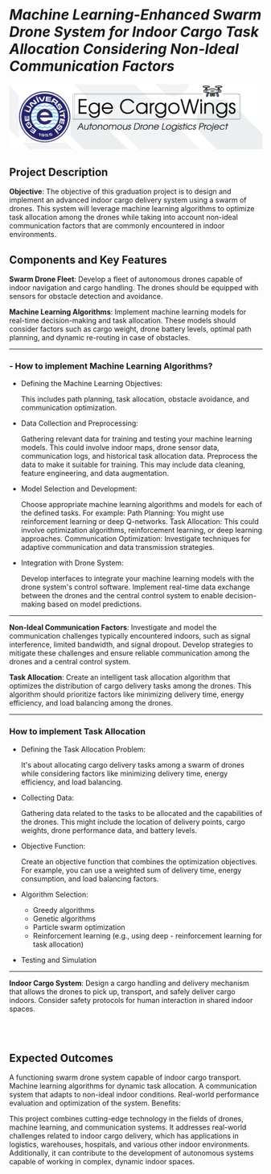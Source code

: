 # *Machine Learning-Enhanced Swarm Drone System for Indoor Cargo Task Allocation Considering Non-Ideal Communication Factors*

![alt text](banner.png "Title")

## Project Description

**Objective**: The objective of this graduation project is to design and implement an advanced indoor cargo delivery system using a swarm of drones. This system will leverage machine learning algorithms to optimize task allocation among the drones while taking into account non-ideal communication factors that are commonly encountered in indoor environments.

## Components and Key Features

**Swarm Drone Fleet**: Develop a fleet of autonomous drones capable of indoor navigation and cargo handling. The drones should be equipped with sensors for obstacle detection and avoidance.

**Machine Learning Algorithms**: Implement machine learning models for real-time decision-making and task allocation. These models should consider factors such as cargo weight, drone battery levels, optimal path planning, and dynamic re-routing in case of obstacles.

---

### -  How to implement Machine Learning Algorithms?

- Defining the Machine Learning Objectives:

    This includes path planning, task allocation, obstacle avoidance, and communication optimization.

- Data Collection and Preprocessing:

    Gathering relevant data for training and testing your machine learning models. This could involve indoor maps, drone sensor data, communication logs, and historical task allocation data.
    Preprocess the data to make it suitable for training. This may include data cleaning, feature engineering, and data augmentation.

- Model Selection and Development:

    Choose appropriate machine learning algorithms and models for each of the defined tasks. For example:
    Path Planning: You might use reinforcement learning or deep Q-networks.
    Task Allocation: This could involve optimization algorithms, reinforcement learning, or deep learning approaches.
    Communication Optimization: Investigate techniques for adaptive communication and data transmission strategies.

- Integration with Drone System:

    Develop interfaces to integrate your machine learning models with the drone system's control software.
    Implement real-time data exchange between the drones and the central control system to enable decision-making based on model predictions.

--- 


**Non-Ideal Communication Factors**: Investigate and model the communication challenges typically encountered indoors, such as signal interference, limited bandwidth, and signal dropout. Develop strategies to mitigate these challenges and ensure reliable communication among the drones and a central control system.

**Task Allocation**: Create an intelligent task allocation algorithm that optimizes the distribution of cargo delivery tasks among the drones. This algorithm should prioritize factors like minimizing delivery time, energy efficiency, and load balancing among the drones.

---

### How to implement Task Allocation

- Defining the Task Allocation Problem:

     It's about allocating cargo delivery tasks among a swarm of drones while considering factors like minimizing delivery time, energy efficiency, and load balancing.

- Collecting Data:

    Gathering data related to the tasks to be allocated and the capabilities of the drones. This might include the location of delivery points, cargo weights, drone performance data, and battery levels.

- Objective Function:

    Create an objective function that combines the optimization objectives. For example, you can use a weighted sum of delivery time, energy consumption, and load balancing factors.

- Algorithm Selection:
    - Greedy algorithms
    - Genetic algorithms
    - Particle swarm optimization
    - Reinforcement learning (e.g., using deep - reinforcement learning for task allocation)

- Testing and Simulation

---

**Indoor Cargo System**: Design a cargo handling and delivery mechanism that allows the drones to pick up, transport, and safely deliver cargo indoors. Consider safety protocols for human interaction in shared indoor spaces.


<br>
<br>

## Expected Outcomes

A functioning swarm drone system capable of indoor cargo transport.
Machine learning algorithms for dynamic task allocation.
A communication system that adapts to non-ideal indoor conditions.
Real-world performance evaluation and optimization of the system.
Benefits:

This project combines cutting-edge technology in the fields of drones, machine learning, and communication systems. It addresses real-world challenges related to indoor cargo delivery, which has applications in logistics, warehouses, hospitals, and various other indoor environments. Additionally, it can contribute to the development of autonomous systems capable of working in complex, dynamic indoor spaces.
